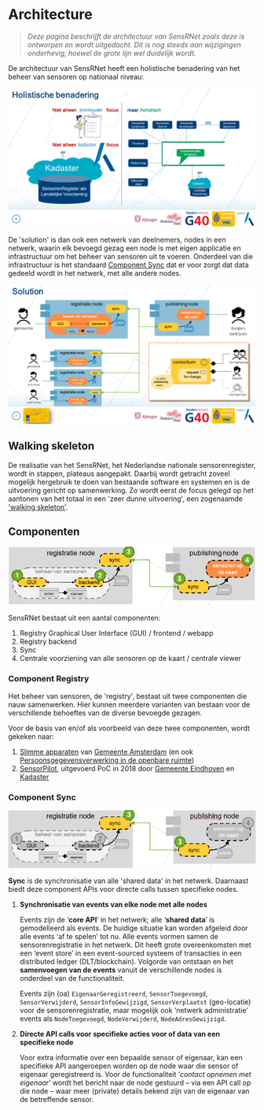 # Architecture

> _Deze pagina beschrijft de architectuur van SensRNet zoals deze is ontworpen en wordt uitgedacht. Dit is nog steeds aan wijzigingen onderhevig, hoewel de grote lijn wel duidelijk wordt._

De architectuur van SensRNet heeft een holistische benadering van het beheer van sensoren op nationaal niveau:

<img src="../images/SensRNet-holistische-benadering.png">

De 'solution' is dan ook een netwerk van deelnemers, nodes in een netwerk, waarin elk bevoegd gezag een node is met eigen applicatie en infrastructuur om het beheer van sensoren uit te voeren. Onderdeel van die infrastructuur is het standaard [Component Sync](#component-sync) dat er voor zorgt dat data gedeeld wordt in het netwerk, met alle andere nodes.

<img src="../images/SensRNet-solution.png">

## Walking skeleton

De realisatie van het SensRNet, het Nederlandse nationale sensorenregister, wordt in stappen, plateaus aangepakt. Daarbij wordt getracht zoveel mogelijk hergebruik te doen van bestaande software en systemen en is de uitvoering gericht op samenwerking. Zo wordt eerst de focus gelegd op het aantonen van het totaal in een 'zeer dunne uitvoering', een zogenaamde ['walking skeleton'](https://wiki.c2.com/?WalkingSkeleton).

## Componenten

<img src="../images/SensRNet-componenten.png">

SensRNet bestaat uit een aantal componenten:

1. Registry Graphical User Interface (GUI) / frontend / webapp
1. Registry backend
1. Sync
1. Centrale voorziening van alle sensoren op de kaart / centrale viewer

### Component Registry

Het beheer van sensoren, de 'registry', bestaat uit twee componenten die nauw samenwerken. Hier kunnen meerdere varianten van bestaan voor de verschillende behoeftes van de diverse bevoegde gezagen.

Voor de basis van en/of als voorbeeld van deze twee componenten, wordt gekeken naar:

1. [Slimme apparaten](https://slimmeapparaten.amsterdam.nl/) van [Gemeente Amsterdam](https://www.amsterdam.nl/) (en ook [Persoonsgegevensverwerking in de openbare ruimte](https://maps.amsterdam.nl/privacy/))
1. [SensorPilot](https://www.binnenlandsbestuur.nl/ruimte-en-milieu/kennispartners/kadaster/wat-kan-en-mag-met-sensoren-in-de-openbare-ruimte.9601501.lynkx), uitgevoerd PoC in 2018 door [Gemeente Eindhoven](https://www.eindhoven.nl/) en [Kadaster](https://www.kadaster.nl/)

### Component Sync

<img src="../images/SensRNet-component-sync.png">

**Sync** is de synchronisatie van alle 'shared data' in het netwerk. Daarnaast biedt deze component APIs voor directe calls tussen specifieke nodes.

1. **Synchronisatie van events van elke node met alle nodes**
   
   Events zijn de ‘**core API**’ in het netwerk; alle ‘**shared data**’ is gemodelleerd als events. De huidige situatie kan worden afgeleid door alle events ‘af te spelen’ tot nu. Alle events vormen samen de sensorenregistratie in het netwerk. Dit heeft grote overeenkomsten met een ‘event store’ in een event-sourced systeem of transacties in een distributed ledger (DLT/blockchain). Volgorde van ontstaan en het **samenvoegen van de events** vanuit de verschillende nodes is onderdeel van de functionaliteit.
   
   Events zijn (oa) `EigenaarGeregistreerd`, `SensorToegevoegd`, `SensorVerwijderd`, `SensorInfoGewijzigd`, `SensorVerplaatst` (geo-locatie) voor de sensorenregistratie, maar mogelijk ook ‘netwerk administratie’ events als `NodeToegevoegd`, `NodeVerwijderd`, `NodeAdresGewijzigd`.

1. **Directe API calls voor specifieke acties voor of data van een specifieke node**

   Voor extra informatie over een bepaalde sensor of eigenaar, kan een specifieke API aangeroepen worden op de node waar die sensor of eigenaar geregistreerd is. Voor de functionaliteit ‘_contact opnemen met eigenaar_’ wordt het bericht naar de node gestuurd – via een API call op die node – waar meer (private) details bekend zijn van de eigenaar van de betreffende sensor.
